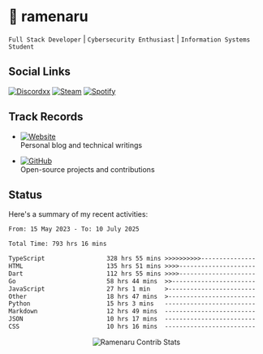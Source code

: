 # 🍜 ramenaru

`Full Stack Developer` | `Cybersecurity Enthusiast` | `Information Systems Student`

## Social Links
[![Discordxx](https://img.shields.io/badge/Discord-7289da?style=flat&logo=discord&logoColor=white)](https://discordapp.com/users/503291004200157185)
[![Steam](https://img.shields.io/badge/Steam-1b2838?style=flat&logo=steam&logoColor=white)](https://steamcommunity.com/id/ramenaru)
[![Spotify](https://img.shields.io/badge/Spotify-1ED760?logo=spotify&logoColor=white)](https://open.spotify.com/user/zehfiusachi8zilte5bqkjl2l)

## Track Records
- [![Website](https://img.shields.io/badge/Websites-FF7139?style=for-the-badge&logo=ghost&logoColor=white)](https://ramenaru.me)  
  Personal blog and technical writings

- [![GitHub](https://img.shields.io/badge/Github_Projects-181717?style=for-the-badge&logo=github&logoColor=white)](https://github.com/ramenaru)  
  Open-source projects and contributions

## Status

Here's a summary of my recent activities:

<!--START_SECTION:waka-->

```txt
From: 15 May 2023 - To: 10 July 2025

Total Time: 793 hrs 16 mins

TypeScript                 328 hrs 55 mins >>>>>>>>>>---------------   41.46 %
HTML                       135 hrs 51 mins >>>>---------------------   17.13 %
Dart                       112 hrs 55 mins >>>>---------------------   14.23 %
Go                         58 hrs 44 mins  >>-----------------------   07.41 %
JavaScript                 27 hrs 1 min    >------------------------   03.41 %
Other                      18 hrs 47 mins  >------------------------   02.37 %
Python                     15 hrs 3 mins   -------------------------   01.90 %
Markdown                   12 hrs 49 mins  -------------------------   01.62 %
JSON                       10 hrs 17 mins  -------------------------   01.30 %
CSS                        10 hrs 16 mins  -------------------------   01.30 %
```

<!--END_SECTION:waka-->

<div style="text-align: center;">
   <img align="center" src="https://github-readme-streak-stats.herokuapp.com/?user=Ramenaru&theme=dark&card_width=520" alt="Ramenaru Contrib Stats" />
</div>

